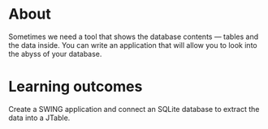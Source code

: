 # About

Sometimes we need a tool that shows the database contents — tables and the data inside. You can write an application that will allow you to look into the abyss of your database.

# Learning outcomes

Сreate a SWING application and connect an SQLite database to extract the data into a JTable.
